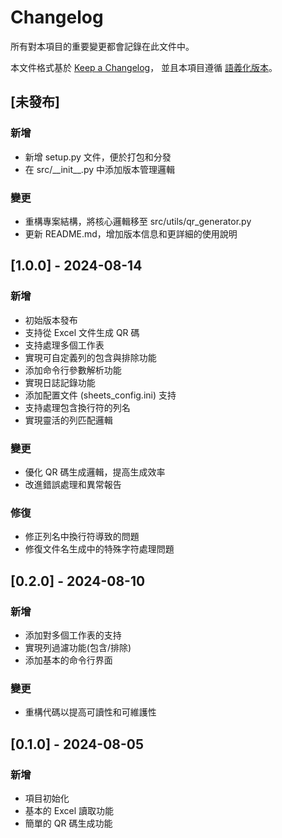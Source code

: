 # Changelog

所有對本項目的重要變更都會記錄在此文件中。

本文件格式基於 [Keep a Changelog](https://keepachangelog.com/en/1.0.0/)，
並且本項目遵循 [語義化版本](https://semver.org/spec/v2.0.0.html)。

## [未發布]

### 新增
- 新增 setup.py 文件，便於打包和分發
- 在 src/\_\_init__.py 中添加版本管理邏輯

### 變更
- 重構專案結構，將核心邏輯移至 src/utils/qr_generator.py
- 更新 README.md，增加版本信息和更詳細的使用說明

## [1.0.0] - 2024-08-14

### 新增
- 初始版本發布
- 支持從 Excel 文件生成 QR 碼
- 支持處理多個工作表
- 實現可自定義列的包含與排除功能
- 添加命令行參數解析功能
- 實現日誌記錄功能
- 添加配置文件 (sheets_config.ini) 支持
- 支持處理包含換行符的列名
- 實現靈活的列匹配邏輯

### 變更
- 優化 QR 碼生成邏輯，提高生成效率
- 改進錯誤處理和異常報告

### 修復
- 修正列名中換行符導致的問題
- 修復文件名生成中的特殊字符處理問題

## [0.2.0] - 2024-08-10

### 新增
- 添加對多個工作表的支持
- 實現列過濾功能(包含/排除)
- 添加基本的命令行界面

### 變更
- 重構代碼以提高可讀性和可維護性

## [0.1.0] - 2024-08-05

### 新增
- 項目初始化
- 基本的 Excel 讀取功能
- 簡單的 QR 碼生成功能

